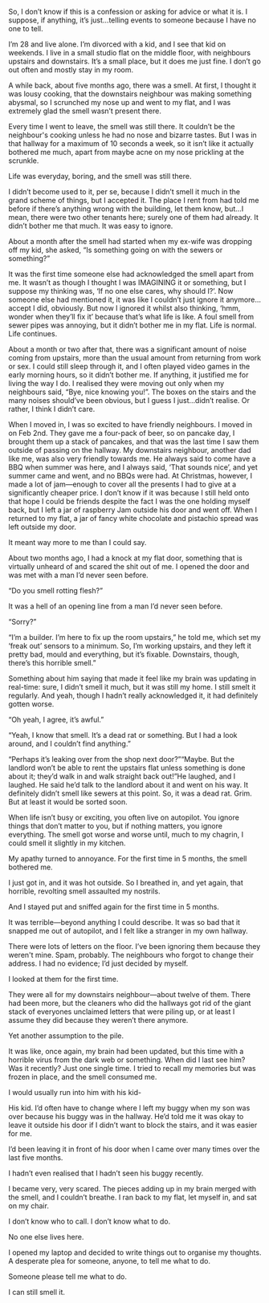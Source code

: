 So, I don’t know if this is a confession or asking for advice or what it is. I suppose, if anything, it’s just…telling events to someone because I have no one to tell. 



I’m 28 and live alone. I’m divorced with a kid, and I see that kid on weekends. I live in a small studio flat on the middle floor, with neighbours upstairs and downstairs. It’s a small place, but it does me just fine. I don’t go out often and mostly stay in my room.



A while back, about five months ago, there was a smell. At first, I thought it was lousy cooking, that the downstairs neighbour was making something abysmal, so I scrunched my nose up and went to my flat, and I was extremely glad the smell wasn’t present there. 



Every time I went to leave, the smell was still there. It couldn’t be the neighbour's cooking unless he had no nose and bizarre tastes. But I was in that hallway for a maximum of 10 seconds a week, so it isn’t like it actually bothered me much, apart from maybe acne on my nose prickling at the scrunkle. 



Life was everyday, boring, and the smell was still there. 



I didn’t become used to it, per se, because I didn’t smell it much in the grand scheme of things, but I accepted it. The place I rent from had told me before if there’s anything wrong with the building, let them know, but…I mean, there were two other tenants here; surely one of them had already. It didn’t bother me that much. It was easy to ignore. 



About a month after the smell had started when my ex-wife was dropping off my kid, she asked, “Is something going on with the sewers or something?”



It was the first time someone else had acknowledged the smell apart from me. It wasn’t as though I thought I was IMAGINING it or something, but I suppose my thinking was, ‘If no one else cares, why should I?’. Now someone else had mentioned it, it was like I couldn’t just ignore it anymore…accept I did, obviously. But now I ignored it whilst also thinking, ‘hmm, wonder when they’ll fix it’ because that’s what life is like. A foul smell from sewer pipes was annoying, but it didn’t bother me in my flat. Life is normal. Life continues.



About a month or two after that, there was a significant amount of noise coming from upstairs, more than the usual amount from returning from work or sex. I could still sleep through it, and I often played video games in the early morning hours, so it didn’t bother me. If anything, it justified me for living the way I do. I realised they were moving out only when my neighbours said, “Bye, nice knowing you!”. The boxes on the stairs and the many noises should’ve been obvious, but I guess I just…didn’t realise. Or rather, I think I didn’t care.



When I moved in, I was so excited to have friendly neighbours. I moved in on Feb 2nd. They gave me a four-pack of beer, so on pancake day, I brought them up a stack of pancakes, and that was the last time I saw them outside of passing on the hallway. My downstairs neighbour, another dad like me, was also very friendly towards me. He always said to come have a BBQ when summer was here, and I always said, ‘That sounds nice’, and yet summer came and went, and no BBQs were had. At Christmas, however, I made a lot of jam—enough to cover all the presents I had to give at a significantly cheaper price. I don’t know if it was because I still held onto that hope I could be friends despite the fact I was the one holding myself back, but I left a jar of raspberry Jam outside his door and went off. When I returned to my flat, a jar of fancy white chocolate and pistachio spread was left outside my door. 



It meant way more to me than I could say. 

  


About two months ago, I had a knock at my flat door, something that is virtually unheard of and scared the shit out of me. I opened the door and was met with a man I’d never seen before. 



“Do you smell rotting flesh?”



It was a hell of an opening line from a man I’d never seen before.



“Sorry?”



“I’m a builder. I’m here to fix up the room upstairs,” he told me, which set my ‘freak out’ sensors to a minimum. So, I’m working upstairs, and they left it pretty bad, mould and everything, but it’s fixable. Downstairs, though, there’s this horrible smell.”



Something about him saying that made it feel like my brain was updating in real-time: sure, I didn’t smell it much, but it was still my home. I still smelt it regularly. And yeah, though I hadn’t really acknowledged it, it had definitely gotten worse. 



“Oh yeah, I agree, it’s awful.”



“Yeah, I know that smell. It’s a dead rat or something. But I had a look around, and I couldn’t find anything.”



“Perhaps it’s leaking over from the shop next door?”“Maybe. But the landlord won’t be able to rent the upstairs flat unless something is done about it; they’d walk in and walk straight back out!”He laughed, and I laughed. He said he’d talk to the landlord about it and went on his way. It definitely didn’t smell like sewers at this point. So, it was a dead rat. Grim. But at least it would be sorted soon. 



When life isn’t busy or exciting, you often live on autopilot. You ignore things that don’t matter to you, but if nothing matters, you ignore everything. The smell got worse and worse until, much to my chagrin, I could smell it slightly in my kitchen. 



My apathy turned to annoyance. For the first time in 5 months, the smell bothered me. 



I just got in, and it was hot outside. So I breathed in, and yet again, that horrible, revolting smell assaulted my nostrils. 



And I stayed put and sniffed again for the first time in 5 months. 



It was terrible—beyond anything I could describe. It was so bad that it snapped me out of autopilot, and I felt like a stranger in my own hallway. 



There were lots of letters on the floor. I’ve been ignoring them because they weren't mine. Spam, probably. The neighbours who forgot to change their address. I had no evidence; I’d just decided by myself. 



I looked at them for the first time. 



They were all for my downstairs neighbour—about twelve of them. There had been more, but the cleaners who did the hallways got rid of the giant stack of everyones unclaimed letters that were piling up, or at least I assume they did because they weren’t there anymore. 



Yet another assumption to the pile.



It was like, once again, my brain had been updated, but this time with a horrible virus from the dark web or something. When did I last see him? Was it recently? Just one single time. I tried to recall my memories but was frozen in place, and the smell consumed me.



I would usually run into him with his kid-



His kid. I’d often have to change where I left my buggy when my son was over because his buggy was in the hallway. He’d told me it was okay to leave it outside his door if I didn’t want to block the stairs, and it was easier for me. 



I’d been leaving it in front of his door when I came over many times over the last five months. 



I hadn’t even realised that I hadn’t seen his buggy recently. 



I became very, very scared. The pieces adding up in my brain merged with the smell, and I couldn’t breathe. I ran back to my flat, let myself in, and sat on my chair. 



I don’t know who to call. I don’t know what to do. 



No one else lives here. 



I opened my laptop and decided to write things out to organise my thoughts. A desperate plea for someone, anyone, to tell me what to do. 

Someone please tell me what to do.  
  
I can still smell it. 
